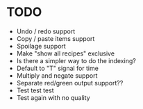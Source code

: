 # TODO

* Undo / redo support
* Copy / paste items support
* Spoilage support
* Make "show all recipes" exclusive
* Is there a simpler way to do the indexing?
* Default to "T" signal for time
* Multiply and negate support
* Separate red/green output support??
* Test test test
* Test again with no quality